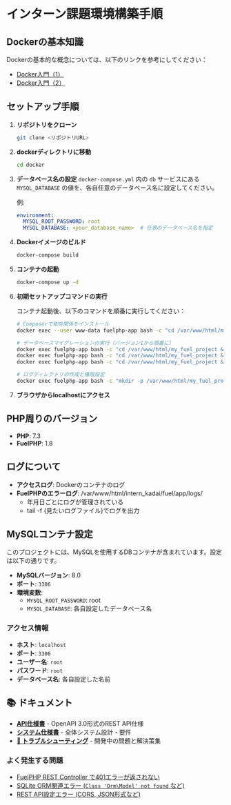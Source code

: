 # インターン課題環境構築手順

## Dockerの基本知識
Dockerの基本的な概念については、以下のリンクを参考にしてください：
- [Docker入門（1）](https://qiita.com/Sicut_study/items/4f301d000ecee98e78c9)
- [Docker入門（2）](https://qiita.com/takusan64/items/4d622ce1858c426719c7)

## セットアップ手順

1. **リポジトリをクローン**
   ```bash
   git clone <リポジトリURL>
   ```

2. **dockerディレクトリに移動**
   ```bash
   cd docker
   ```

3. **データベース名の設定**
   `docker-compose.yml` 内の `db` サービスにある `MYSQL_DATABASE` の値を、各自任意のデータベース名に設定してください。
   
   例:
   ```yaml
   environment:
     MYSQL_ROOT_PASSWORD: root
     MYSQL_DATABASE: <your_database_name>  # 任意のデータベース名を指定
   ```

4. **Dockerイメージのビルド**
   ```bash
   docker-compose build
   ```

5. **コンテナの起動**
   ```bash
   docker-compose up -d
   ```

6. **初期セットアップコマンドの実行**
   
   コンテナ起動後、以下のコマンドを順番に実行してください：
   
   ```bash
   # Composerで依存関係をインストール
   docker exec --user www-data fuelphp-app bash -c "cd /var/www/html/my_fuel_project && php composer.phar install --no-dev --optimize-autoloader --no-scripts"
   
   # データベースマイグレーションの実行（バージョン1から順番に）
   docker exec fuelphp-app bash -c "cd /var/www/html/my_fuel_project && php oil refine migrate --version=1"
   docker exec fuelphp-app bash -c "cd /var/www/html/my_fuel_project && php oil refine migrate --version=2"
   docker exec fuelphp-app bash -c "cd /var/www/html/my_fuel_project && php oil refine migrate --version=3"
   
   # ログディレクトリの作成と権限設定
   docker exec fuelphp-app bash -c "mkdir -p /var/www/html/my_fuel_project/fuel/app/logs && chown -R www-data:www-data /var/www/html/my_fuel_project/fuel/app/logs && chmod -R 755 /var/www/html/my_fuel_project/fuel/app/logs"
   ```

7. **ブラウザからlocalhostにアクセス**

## PHP周りのバージョン
- **PHP**: 7.3
- **FuelPHP**: 1.8

## ログについて
- **アクセスログ**: Dockerのコンテナのログ
- **FuelPHPのエラーログ**: /var/www/html/intern_kadai/fuel/app/logs/
  - 年月日ごとにログが管理されている
  - tail -f {見たいログファイル}でログを出力

## MySQLコンテナ設定
このプロジェクトには、MySQLを使用するDBコンテナが含まれています。設定は以下の通りです。

- **MySQLバージョン**: 8.0
- **ポート**: `3306`
- **環境変数**:
  - `MYSQL_ROOT_PASSWORD`: root
  - `MYSQL_DATABASE`: 各自設定したデータベース名

### アクセス情報
- **ホスト**: `localhost`
- **ポート**: `3306`
- **ユーザー名**: `root`
- **パスワード**: `root`
- **データベース名**: 各自設定した名前

## 📚 ドキュメント

- **[API仕様書](./docs/api.yml)** - OpenAPI 3.0形式のREST API仕様
- **[システム仕様書](./docs/specifications.md)** - 全体システム設計・要件
- **[🔧 トラブルシューティング](./docs/troubleshooting/)** - 開発中の問題と解決策集

### よく発生する問題
- [FuelPHP REST Controller で401エラーが返されない](./docs/troubleshooting/fuelphp-rest-auth.md)
- [SQLite ORM関連エラー (`Class 'Orm\Model' not found` など)](./docs/troubleshooting/sqlite-orm-setup.md)
- [REST API設定エラー (CORS, JSON形式など)](./docs/troubleshooting/rest-api-best-practices.md)
